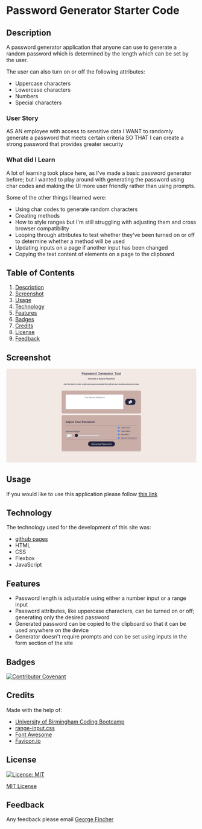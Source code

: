# Password Generator Starter Code

## Description

A password generator application that anyone can use to generate a random password which is determined by the length which can be set by the user.

The user can also turn on or off the following attributes:

- Uppercase characters
- Lowercase characters
- Numbers
- Special characters

### User Story

AS AN employee with access to sensitive data
I WANT to randomly generate a password that meets certain criteria
SO THAT I can create a strong password that provides greater security

### What did I Learn

A lot of learning took place here, as I've made a basic password generator before; but I wanted to play around with generating the password using char codes and making the UI more user friendly rather than using prompts.

Some of the other things I learned were:

- Using char codes to generate random characters
- Creating methods
- How to style ranges but I'm still struggling with adjusting them and cross browser compatibility
- Looping through attributes to test whether they've been turned on or off to determine whether a method will be used
- Updating inputs on a page if another input has been changed
- Copying the text content of elements on a page to the clipboard

## Table of Contents

1. [Description](#description)
2. [Screenshot](#screenshot)
3. [Usage](#usage)
4. [Technology](#technology)
5. [Features](#features)
6. [Badges](#badges)
7. [Credits](#credits)
8. [License](#license)
9. [Feedback](#feedback)

## Screenshot

![A screenshot showing a web developers portfolio](assets/readme-assets/Screenshot%202022-07-19%20Password%20Generator.png)

## Usage

If you would like to use this application please follow [this link](https://theinfamousgrim.github.io/parakeet-password-generator/)

## Technology

The technology used for the development of this site was:

- [github pages](https://pages.github.com/)
- HTML
- CSS
- Flexbox
- JavaScript

## Features

- Password length is adjustable using either a number input or a range input
- Password attributes, like uppercase characters, can be turned on or off; generating only the desired password
- Generated password can be copied to the clipboard so that it can be used anywhere on the device
- Generator doesn't require prompts and can be set using inputs in the form section of the site

## Badges

[![Contributor Covenant](https://img.shields.io/badge/Contributor%20Covenant-2.1-4baaaa.svg)](code_of_conduct.md)

## Credits

Made with the help of:

- [University of Birmingham Coding Bootcamp](https://www.birmingham.ac.uk/postgraduate/courses/cpd/coding-boot-camp.aspx)
- [range-input.css](https://range-input-css.netlify.app/)
- [Font Awesome](https://fontawesome.com/)
- [Favicon.io](https://favicon.io/)

## License

[![License: MIT](https://img.shields.io/badge/License-MIT-yellow.svg)](https://opensource.org/licenses/MIT)

[MIT License](/LICENSE)

## Feedback

Any feedback please email [George Fincher](mailto:finchergeorge1@gmail.com)
